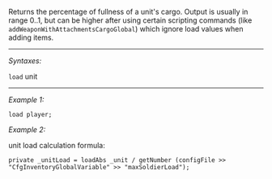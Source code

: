 Returns the percentage of fullness of a unit's cargo. Output is usually in range 0..1, but can be higher after using certain scripting commands (like `addWeaponWithAttachmentsCargoGlobal`) which ignore load values when adding items.


---
*Syntaxes:*

`load` unit

---
*Example 1:*

```sqf
load player;
```

*Example 2:*

unit load calculation formula:

```sqf
private _unitLoad = loadAbs _unit / getNumber (configFile >> "CfgInventoryGlobalVariable" >> "maxSoldierLoad");
```